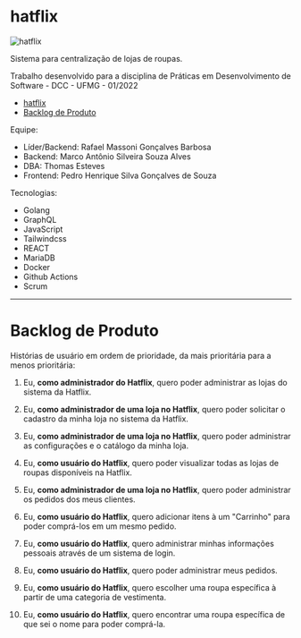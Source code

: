 # hatflix

![hatflix](https://user-images.githubusercontent.com/73971077/163252464-eb09a2fd-c548-4f00-819a-760ea9e56b1c.jpg)

Sistema para centralização de lojas de roupas.

Trabalho desenvolvido para a disciplina de Práticas em Desenvolvimento de Software - DCC - UFMG - 01/2022

- [hatflix](#hatflix)
- [Backlog de Produto](#backlog-de-produto)

Equipe:
  - Líder/Backend: Rafael Massoni Gonçalves Barbosa
  - Backend: Marco Antônio Silveira Souza Alves
  - DBA: Thomas Esteves
  - Frontend: Pedro Henrique Silva Gonçalves de Souza 

Tecnologias:
  - Golang
  - GraphQL
  - JavaScript
  - Tailwindcss
  - REACT
  - MariaDB
  - Docker
  - Github Actions
  - Scrum

----

# Backlog de Produto

Histórias de usuário em ordem de prioridade, da mais prioritária para a menos prioritária:

 
  1) Eu, **como administrador do Hatflix**, quero poder administrar as lojas do sistema da Hatflix.

  2) Eu, **como administrador de uma loja no Hatflix**, quero poder solicitar o cadastro da minha loja no sistema da Hatflix.

  3) Eu, **como administrador de uma loja no Hatflix**, quero poder administrar as configurações e o catálogo da minha loja.

  4) Eu, **como usuário do Hatflix**, quero poder visualizar todas as lojas de roupas disponíveis na Hatflix.

  5) Eu, **como administrador de uma loja no Hatflix**, quero poder administrar os pedidos dos meus clientes.

  6) Eu, **como usuário do Hatflix**, quero adicionar itens à um "Carrinho" para poder comprá-los em um mesmo pedido.

  7) Eu, **como usuário do Hatflix**, quero administrar minhas informações pessoais através de um sistema de login.

  8) Eu, **como usuário do Hatflix**, quero poder administrar meus pedidos.

  9) Eu, **como usuário do Hatflix**, quero escolher uma roupa específica à partir de uma categoria de vestimenta.

  10) Eu, **como usuário do Hatflix**, quero encontrar uma roupa específica de que sei o nome para poder comprá-la.
